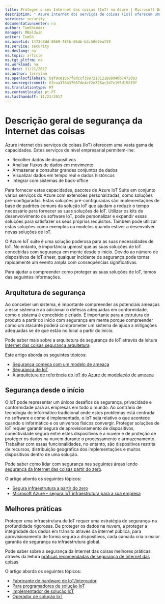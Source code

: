 ```yaml
---
title: Proteger o seu Internet das coisas (IoT) no Azure | Microsoft Docs
description: " Azure internet dos serviços de coisas (IoT) oferecem uma vasta gama de capacidades. Este artigo ajuda-o a compreender como proteger as suas soluções de IoT no Azure. "
services: security
documentationcenter: na
author: TomShinder
manager: MBaldwin
editor: TomSh
ms.assetid: 1473c8dd-8669-48fb-86db-b3c50e2eaf59
ms.service: security
ms.devlang: na
ms.topic: article
ms.tgt_pltfrm: na
ms.workload: na
ms.date: 11/21/2017
ms.author: terrylan
ms.openlocfilehash: baf9c81867f8dccf3897213121888d40b7472d03
ms.sourcegitcommit: 62eaa376437687de4ef2e325ac3d7e195d158f9f
ms.translationtype: MT
ms.contentlocale: pt-PT
ms.lasthandoff: 11/22/2017
---
```

# <a name="internet-of-things-security-overview"></a>Descrição geral de segurança da Internet das coisas
Azure internet dos serviços de coisas (IoT) oferecem uma vasta gama de capacidades. Estes serviços de nível empresarial permitem-lhe:

* Recolher dados de dispositivos
* Analisar fluxos de dados em movimento
* Armazenar e consultar grandes conjuntos de dados
* Visualizar dados em tempo real e dados históricos
* Integrar com sistemas de back-office

Para fornecer estas capacidades, pacotes de Azure IoT Suite em conjunto vários serviços do Azure com extensões personalizadas, como soluções pré-configuradas. Estas soluções pré-configuradas são implementações de base de padrões comuns da solução IoT que ajudam a reduzir o tempo necessário para fornecer as suas soluções de IoT. Utilizar os kits de desenvolvimento de software IoT, pode personalizar e expandir essas soluções para satisfazer os seus próprios requisitos. Também pode utilizar estas soluções como exemplos ou modelos quando estiver a desenvolver novas soluções de IoT.

O Azure IoT suite é uma solução poderosa para as suas necessidades de IoT. No entanto, é importância upmost que as suas soluções de IoT concebidas com segurança em mente desde o início. Devido ao número de dispositivos de IoT sheer, qualquer incidente de segurança pode tornar rapidamente um evento ampla com consequências significativas.

Para ajudar a compreender como proteger as suas soluções de IoT, temos das seguintes informações.

## <a name="security-architecture"></a>Arquitetura de segurança
Ao conceber um sistema, é importante compreender as potenciais ameaças a esse sistema e ao adicionar o defesas adequadas em conformidade, como o sistema é concebido e criado. É importante para a estrutura do produto a partir do início com segurança em mente porque compreender como um atacante poderá comprometer um sistema de ajuda a mitigações adequadas se de que estão no local a partir do início.

Pode saber mais sobre a arquitetura de segurança de IoT através da leitura [Internet das coisas segurança arquitetura](../iot-suite/iot-security-architecture.md).

Este artigo aborda os seguintes tópicos:

* [Segurança começa com um modelo de ameaça](../iot-suite/iot-security-architecture.md#security-starts-with-a-threat-model)
* [Segurança de IoT](../iot-suite/iot-security-architecture.md#security-in-iot)
* [A arquitetura de referência do IoT do Azure de modelação de ameaça](../iot-suite/iot-security-architecture.md#threat-modeling-the-azure-iot-reference-architecture)

## <a name="security-from-the-ground-up"></a>Segurança desde o início
O IoT pode representar um únicos desafios de segurança, privacidade e conformidade para as empresas em todo o mundo. Ao contrário de tecnologia de informático tradicional onde estes problemas está centrada no software e como é implementado, o IoT seja relativo o que acontece quando o informático e os universos físicos convergir. Proteger soluções de IoT requer garantir segura de aprovisionamento de dispositivos, conectividade segura entre estes dispositivos e a nuvem e de proteção de proteger os dados na nuvem durante o processamento e armazenamento. Trabalhar com essas funcionalidades, no entanto, são dispositivos restrita de recursos, distribuição geográfica dos implementações e muitos dispositivos dentro de uma solução.

Pode saber como lidar com segurança nas seguintes áreas lendo [segurança da Internet das coisas partir do zero](../iot-suite/securing-iot-ground-up.md).

O artigo aborda os seguintes tópicos:

* [Segura infraestrutura a partir do zero](../iot-suite/securing-iot-ground-up.md#secure-infrastructure-from-the-ground-up)
* [Microsoft Azure – segura IoT infraestrutura para a sua empresa](../iot-suite/securing-iot-ground-up.md#microsoft-azure---secure-iot-infrastructure-for-your-business)

## <a name="best-practices"></a>Melhores práticas
Proteger uma infraestrutura de IoT requer uma estratégia de segurança-na profundidade rigorosas. De proteger os dados na nuvem, a proteger a integridade dos dados em trânsito através da internet pública, para aprovisionamento de forma segura a dispositivos, cada camada cria o maior garantia de segurança na infraestrutura global.

Pode saber sobre a segurança da Internet das coisas melhores práticas através da leitura [práticas recomendadas de segurança de Internet das coisas](../iot-suite/iot-security-best-practices.md).

O artigo aborda os seguintes tópicos:

* [Fabricante de hardware de IoT/integrador](../iot-suite/iot-security-best-practices.md#iot-hardware-manufacturerintegrator)
* [Para programadores de solução IoT](../iot-suite/iot-security-best-practices.md#iot-solution-developer)
* [Implementador de solução IoT](../iot-suite/iot-security-best-practices.md#iot-solution-deployer)
* [Operador de solução IoT](../iot-suite/iot-security-best-practices.md#iot-solution-operator)
